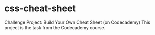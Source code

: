 # css-cheat-sheet
Challenge Project: Build Your Own Cheat Sheet (on Codecademy)
This project is the task from the Codecademy course. 
